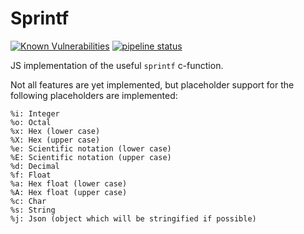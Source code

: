 # Sprintf

[![Known Vulnerabilities](https://dev.snyk.io/test/npm/@jitesoft/sprintf/badge.svg)](https://dev.snyk.io/test/npm/@jitesoft/sprintf)
[![pipeline status](https://gitlab.com/jitesoft/open-source/javascript/sprintf/badges/master/pipeline.svg)](https://gitlab.com/jitesoft/open-source/javascript/sprintf/commits/master)


JS implementation of the useful `sprintf` c-function.

Not all features are yet implemented, but placeholder support for the following placeholders are implemented:

```text
%i: Integer
%o: Octal
%x: Hex (lower case)
%X: Hex (upper case)
%e: Scientific notation (lower case)
%E: Scientific notation (upper case)
%d: Decimal
%f: Float
%a: Hex float (lower case)
%A: Hex float (upper case)
%c: Char
%s: String
%j: Json (object which will be stringified if possible)
 ```
